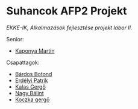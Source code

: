 # Suhancok AFP2 Projekt
*EKKE-IK, Alkalmazások fejlesztése projekt labor II.*

Senior:

- [Kaponya Martin](https://github.com/kmartin001)

Csapattagok:

- [Bárdos Botond](https://github.com/BoteeeB)  
- [Erdélyi Patrik](https://github.com/Patrik1866)
- [Kalas Gergő](https://github.com/TheGerixon)
- [Nagy Bálint](https://github.com/Vash2084)
- [Koczka gergő](https://github.com/Gergoooo)